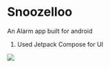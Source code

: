 # Snoozelloo
 An Alarm app built for android

1. Used Jetpack Compose for UI

![]("C:\Users\sande\Desktop\Screenshot_20241129_002822_Snoozelloo.jpg")